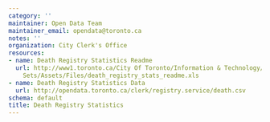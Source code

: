 ```yaml
---
category: ''
maintainer: Open Data Team
maintainer_email: opendata@toronto.ca
notes: ''
organization: City Clerk's Office
resources:
- name: Death Registry Statistics Readme
  url: http://www1.toronto.ca/City Of Toronto/Information & Technology/Open Data/Data
    Sets/Assets/Files/death_registry_stats_readme.xls
- name: Death Registry Statistics Data
  url: http://opendata.toronto.ca/clerk/registry.service/death.csv
schema: default
title: Death Registry Statistics
---
```

